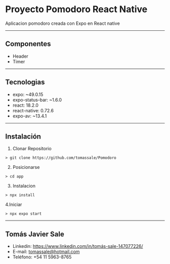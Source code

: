 # Proyecto Pomodoro React Native
Aplicacion pomodoro creada con Expo en React native

---
## Componentes
* Header
* Timer
---
## Tecnologias
* expo: ~49.0.15
* expo-status-bar: ~1.6.0
* react: 18.2.0
* react-native: 0.72.6
* expo-av: ~13.4.1
---
## Instalación
1. Clonar Repositorio
```
> git clone https://github.com/tomassale/Pomodoro
```
2. Posicionarse
```
> cd app
```
3. Instalacion
```
> npx install
```
4.Iniciar
```
> npx expo start
```
---
## Tomás Javier Sale
* Linkedin: https://www.linkedin.com/in/tomás-sale-147077226/
* E-mail: tomassale@hotmail.com
* Teléfono: +54 11 5963-8765
